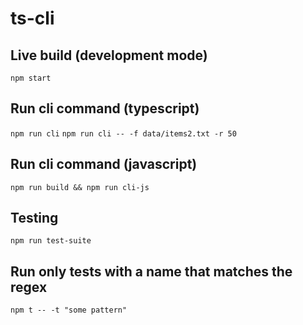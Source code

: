 # ts-cli

## Live build (development mode)
`npm start `

## Run cli command (typescript)
`npm run cli`
`npm run cli -- -f data/items2.txt -r 50`

## Run cli command (javascript)
`npm run build && npm run cli-js`

## Testing
`npm run test-suite`

## Run only tests with a name that matches the regex
`npm t -- -t "some pattern"`